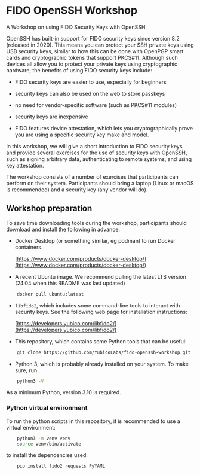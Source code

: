 # FIDO OpenSSH Workshop
A Workshop on using FIDO Security Keys with OpenSSH.

OpenSSH has built-in support for FIDO security keys since version 8.2 (released in 2020).
This means you can protect your SSH private keys using USB security keys,
similar to how this can be done with OpenPGP smart cards and cryptographic tokens that support PKCS#11.
Although such devices all allow you to protect your private keys using cryptographic hardware,
the benefits of using FIDO security keys include:

- FIDO security keys are easier to use, especially for beginners

- security keys can also be used on the web to store passkeys

- no need for vendor-specific software (such as PKCS#11 modules)

- security keys are inexpensive

- FIDO features device attestation, which lets you cryptographically prove you are using a specific security key make and model.

In this workshop, we will give a short introduction to FIDO security keys,
and provide several exercises for the use of security keys with OpenSSH,
such as signing arbitrary data, authenticating to remote systems, and using key attestation.

The workshop consists of a number of exercises that participants can perform on their system.
Participants should bring a laptop (Linux or macOS is recommended) and a security key (any vendor will do).

## Workshop preparation

To save time downloading tools during the workshop, participants should download and install the following in advance:

- Docker Desktop (or something similar, eg podman) to run Docker containers.

	[https://www.docker.com/products/docker-desktop/](https://www.docker.com/products/docker-desktop/)

- A recent Ubuntu image. We recommend pulling the latest LTS version (24.04 when this README was last updated)
```sh
	docker pull ubuntu:latest
```

- `libfido2`, which includes some command-line tools to interact with security keys. See the following web page for installation instructions:

	[https://developers.yubico.com/libfido2/](https://developers.yubico.com/libfido2/)

- This repository, which contains some Python tools that can be useful:
```sh
	git clone https://github.com/YubicoLabs/fido-openssh-workshop.git
```

- Python 3, which is probably already installed on your system. To make sure, run
```sh
	python3 -V
```

As a minimum Python, version 3.10 is required.

### Python virtual environment

To run the python scripts in this repository, it is recommended to use a virtual environment:
```sh
	python3 -m venv venv
	source venv/bin/activate
```
to install the dependencies used:
```sh
	pip install fido2 requests PyYAML
```
